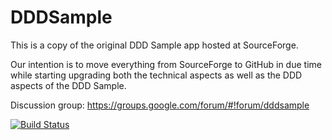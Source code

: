 # DDDSample
This is a copy of the original DDD Sample app hosted at SourceForge. 

Our intention is to move everything from SourceForge to GitHub in due time while starting upgrading both the technical aspects as well as the DDD aspects of the DDD Sample.

Discussion group: https://groups.google.com/forum/#!forum/dddsample

[![Build Status](https://travis-ci.org/citerus/dddsample-core.svg?branch=master)](https://travis-ci.org/citerus/dddsample-core)
